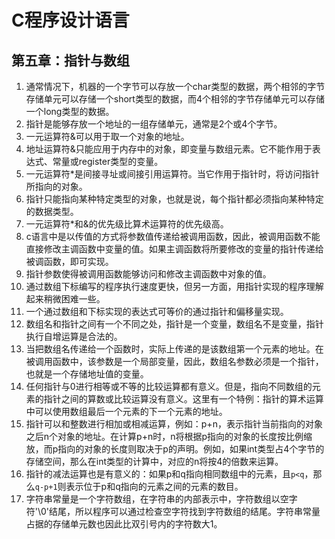 # C程序设计语言

## 第五章：指针与数组

1. 通常情况下，机器的一个字节可以存放一个char类型的数据，两个相邻的字节存储单元可以存储一个short类型的数据，而4个相邻的字节存储单元可以存储一个long类型的数据。
2. 指针是能够存放一个地址的一组存储单元，通常是2个或4个字节。
3. 一元运算符&可以用于取一个对象的地址。
4. 地址运算符&只能应用于内存中的对象，即变量与数组元素。它不能作用于表达式、常量或register类型的变量。
5. 一元运算符*是间接寻址或间接引用运算符。当它作用于指针时，将访问指针所指向的对象。
6. 指针只能指向某种特定类型的对象，也就是说，每个指针都必须指向某种特定的数据类型。
7. 一元运算符*和&的优先级比算术运算符的优先级高。
8. c语言中是以传值的方式将参数值传递给被调用函数，因此，被调用函数不能直接修改主调函数中变量的值。如果主调函数将所要修改的变量的指针传递给被调函数，即可实现。
9. 指针参数使得被调用函数能够访问和修改主调函数中对象的值。
10. 通过数组下标编写的程序执行速度更快，但另一方面，用指针实现的程序理解起来稍微困难一些。
11. 一个通过数组和下标实现的表达式可等价的通过指针和偏移量实现。
12. 数组名和指针之间有一个不同之处，指针是一个变量，数组名不是变量，指针执行自增运算是合法的。
13. 当把数组名传递给一个函数时，实际上传递的是该数组第一个元素的地址。在被调用函数中，该参数是一个局部变量，因此，数组名参数必须是一个指针，也就是一个存储地址值的变量。
14. 任何指针与0进行相等或不等的比较运算都有意义。但是，指向不同数组的元素的指针之间的算数或比较运算没有意义。这里有一个特例：指针的算术运算中可以使用数组最后一个元素的下一个元素的地址。
15. 指针可以和整数进行相加或相减运算，例如：p+n，表示指针当前指向的对象之后n个对象的地址。在计算p+n时，n将根据p指向的对象的长度按比例缩放，而p指向的对象的长度则取决于p的声明。例如，如果int类型占4个字节的存储空间，那么在int类型的计算中，对应的n将按4的倍数来运算。
16. 指针的减法运算也是有意义的：如果p和q指向相同数组中的元素，且`p<q`，那么`q-p+1`则表示位于p和q指向的元素之间的元素的数目。
17. 字符串常量是一个字符数组，在字符串的内部表示中，字符数组以空字符'\0'结尾，所以程序可以通过检查空字符找到字符数组的结尾。字符串常量占据的存储单元数也因此比双引号内的字符数大1。